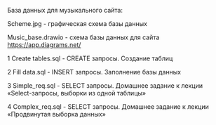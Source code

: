 База данных для музыкального сайта:

Scheme.jpg          - графическая схема базы данных

Music_base.drawio   - схема базы данных для сайта https://app.diagrams.net/

1 Create tables.sql - CREATE запросы. Создание таблиц

2 Fill data.sql     - INSERT запросы. Заполнение базы данных

3 Simple_req.sql    - SELECT запросы. Домашнее задание к лекции «Select-запросы, выборки из одной таблицы»

4 Complex_req.sql   - SELECT запросы. Домашнее задание к лекции «Продвинутая выборка данных»
